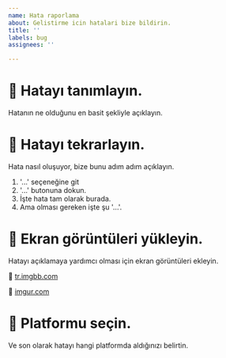 ```yaml
---
name: Hata raporlama
about: Gelistirme icin hatalari bize bildirin.
title: ''
labels: bug
assignees: ''

---
```


# 📄 Hatayı tanımlayın.

Hatanın ne olduğunu en basit şekliyle açıklayın.

# 🚀 Hatayı tekrarlayın.

Hata nasıl oluşuyor, bize bunu adım adım açıklayın.

1. '...' seçeneğine git
2. '...' butonuna dokun.
3. İşte hata tam olarak burada.
4. Ama olması gereken işte şu '...'.

# 🗾 Ekran görüntüleri yükleyin.

Hatayı açıklamaya yardımcı olması için ekran görüntüleri ekleyin.

🔗 [tr.imgbb.com](https://tr.imgbb.com/)

🔗 [imgur.com](https://imgur.com/)

# 📱 Platformu seçin.

Ve son olarak hatayı hangi platformda aldığınızı belirtin.
